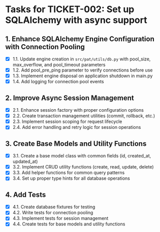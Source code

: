 # Tasks for TICKET-002: Set up SQLAlchemy with async support

## 1. Enhance SQLAlchemy Engine Configuration with Connection Pooling
- [x] 1.1. Update engine creation in `src/pat/utils/db.py` with pool_size, max_overflow, and pool_timeout parameters
- [x] 1.2. Add pool_pre_ping parameter to verify connections before use
- [x] 1.3. Implement engine disposal on application shutdown in main.py
- [x] 1.4. Add logging for connection pool events

## 2. Improve Async Session Management
- [x] 2.1. Enhance session factory with proper configuration options
- [x] 2.2. Create transaction management utilities (commit, rollback, etc.)
- [x] 2.3. Implement session scoping for request lifecycle
- [x] 2.4. Add error handling and retry logic for session operations

## 3. Create Base Models and Utility Functions
- [x] 3.1. Create a base model class with common fields (id, created_at, updated_at)
- [x] 3.2. Implement CRUD utility functions (create, read, update, delete)
- [x] 3.3. Add helper functions for common query patterns
- [x] 3.4. Set up proper type hints for all database operations

## 4. Add Tests
- [x] 4.1. Create database fixtures for testing
- [x] 4.2. Write tests for connection pooling
- [x] 4.3. Implement tests for session management
- [x] 4.4. Create tests for base models and utility functions
